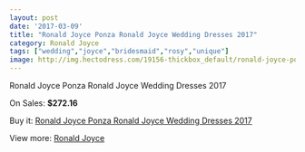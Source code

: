```yaml
---
layout: post
date: '2017-03-09'
title: "Ronald Joyce Ponza Ronald Joyce Wedding Dresses 2017"
category: Ronald Joyce
tags: ["wedding","joyce","bridesmaid","rosy","unique"]
image: http://img.hectodress.com/19156-thickbox_default/ronald-joyce-ponza-ronald-joyce-wedding-dresses-2013.jpg
---
```

Ronald Joyce Ponza Ronald Joyce Wedding Dresses 2017

On Sales: **$272.16**
<a href="https://www.hectodress.com/ronald-joyce/8971-ronald-joyce-ponza-ronald-joyce-wedding-dresses-2013.html"><amp-img layout="responsive" width="600" height="600" src="//img.hectodress.com/19156-thickbox_default/ronald-joyce-ponza-ronald-joyce-wedding-dresses-2013.jpg" alt="Ronald Joyce Ponza Ronald Joyce Wedding Dresses 2017 0" /></a>
<a href="https://www.hectodress.com/ronald-joyce/8971-ronald-joyce-ponza-ronald-joyce-wedding-dresses-2013.html"><amp-img layout="responsive" width="600" height="600" src="//img.hectodress.com/19158-thickbox_default/ronald-joyce-ponza-ronald-joyce-wedding-dresses-2013.jpg" alt="Ronald Joyce Ponza Ronald Joyce Wedding Dresses 2017 1" /></a>
<a href="https://www.hectodress.com/ronald-joyce/8971-ronald-joyce-ponza-ronald-joyce-wedding-dresses-2013.html"><amp-img layout="responsive" width="600" height="600" src="//img.hectodress.com/19157-thickbox_default/ronald-joyce-ponza-ronald-joyce-wedding-dresses-2013.jpg" alt="Ronald Joyce Ponza Ronald Joyce Wedding Dresses 2017 2" /></a>

Buy it: [Ronald Joyce Ponza Ronald Joyce Wedding Dresses 2017](https://www.hectodress.com/ronald-joyce/8971-ronald-joyce-ponza-ronald-joyce-wedding-dresses-2013.html "Ronald Joyce Ponza Ronald Joyce Wedding Dresses 2017")

View more: [Ronald Joyce](https://www.hectodress.com/149-ronald-joyce "Ronald Joyce")